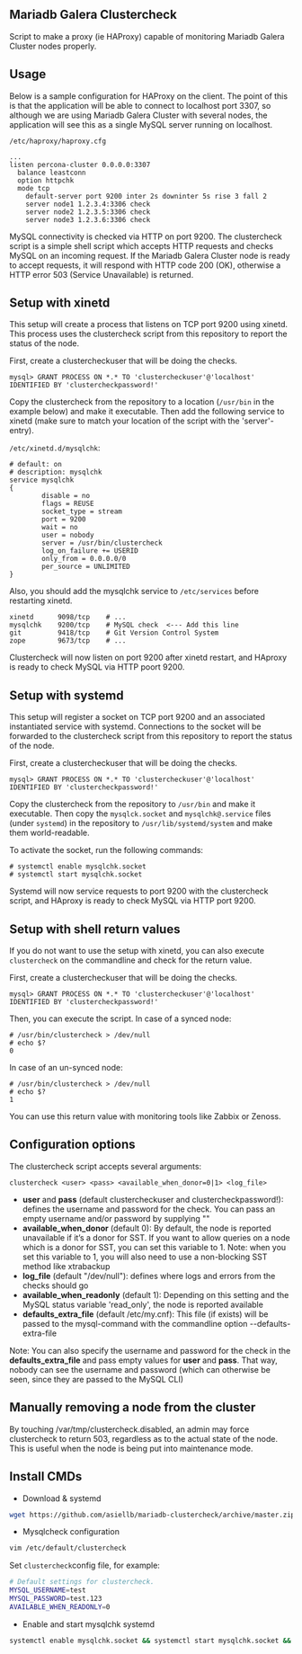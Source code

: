 ## Mariadb Galera Clustercheck ##

Script to make a proxy (ie HAProxy) capable of monitoring Mariadb Galera Cluster nodes properly.

## Usage ##
Below is a sample configuration for HAProxy on the client. The point of this is that the application will be able to connect to localhost port 3307, so although we are using Mariadb Galera Cluster with several nodes, the application will see this as a single MySQL server running on localhost.

`/etc/haproxy/haproxy.cfg`

    ...
    listen percona-cluster 0.0.0.0:3307
      balance leastconn
      option httpchk
      mode tcp
        default-server port 9200 inter 2s downinter 5s rise 3 fall 2 
        server node1 1.2.3.4:3306 check
        server node2 1.2.3.5:3306 check
        server node3 1.2.3.6:3306 check

MySQL connectivity is checked via HTTP on port 9200. The clustercheck script is a simple shell script which accepts HTTP requests and checks MySQL on an incoming request. If the Mariadb Galera Cluster node is ready to accept requests, it will respond with HTTP code 200 (OK), otherwise a HTTP error 503 (Service Unavailable) is returned.

## Setup with xinetd ##
This setup will create a process that listens on TCP port 9200 using xinetd. This process uses the clustercheck script from this repository to report the status of the node.

First, create a clustercheckuser that will be doing the checks.

    mysql> GRANT PROCESS ON *.* TO 'clustercheckuser'@'localhost' IDENTIFIED BY 'clustercheckpassword!'

Copy the clustercheck from the repository to a location (`/usr/bin` in the example below) and make it executable. Then add the following service to xinetd (make sure to match your location of the script with the 'server'-entry).

`/etc/xinetd.d/mysqlchk`:

    # default: on
    # description: mysqlchk
    service mysqlchk
    {
            disable = no
            flags = REUSE
            socket_type = stream
            port = 9200
            wait = no
            user = nobody
            server = /usr/bin/clustercheck
            log_on_failure += USERID
            only_from = 0.0.0.0/0
            per_source = UNLIMITED
    }

Also, you should add the mysqlchk service to `/etc/services` before restarting xinetd.

    xinetd      9098/tcp    # ...
    mysqlchk    9200/tcp    # MySQL check  <--- Add this line
    git         9418/tcp    # Git Version Control System
    zope        9673/tcp    # ...

Clustercheck will now listen on port 9200 after xinetd restart, and HAproxy is ready to check MySQL via HTTP poort 9200.

## Setup with systemd ##
This setup will register a socket on TCP port 9200 and an associated instantiated service with systemd. Connections to the socket will be forwarded to the clustercheck script from this repository to report the status of the node.

First, create a clustercheckuser that will be doing the checks.

    mysql> GRANT PROCESS ON *.* TO 'clustercheckuser'@'localhost' IDENTIFIED BY 'clustercheckpassword!'

Copy the clustercheck from the repository to `/usr/bin` and make it executable. Then copy the `mysqlck.socket` and `mysqlchk@.service` files (under `systemd`) in the repository to `/usr/lib/systemd/system` and make them world-readable.

To activate the socket, run the following commands:

    # systemctl enable mysqlchk.socket
    # systemctl start mysqlchk.socket

Systemd will now service requests to port 9200 with the clustercheck script, and HAproxy is ready to check MySQL via HTTP port 9200.

## Setup with shell return values ##
If you do not want to use the setup with xinetd, you can also execute `clustercheck` on the commandline and check for the return value.

First, create a clustercheckuser that will be doing the checks.

    mysql> GRANT PROCESS ON *.* TO 'clustercheckuser'@'localhost' IDENTIFIED BY 'clustercheckpassword!'

Then, you can execute the script. In case of a synced node:

    # /usr/bin/clustercheck > /dev/null
    # echo $?
    0

In case of an un-synced node:

    # /usr/bin/clustercheck > /dev/null
    # echo $?
    1

You can use this return value with monitoring tools like Zabbix or Zenoss.

## Configuration options ##
The clustercheck script accepts several arguments:

    clustercheck <user> <pass> <available_when_donor=0|1> <log_file>

- **user** and **pass** (default clustercheckuser and clustercheckpassword!): defines the username and password for the check. You can pass an empty username and/or password by supplying ""
- **available_when_donor** (default 0): By default, the node is reported unavailable if it’s a donor for SST. If you want to allow queries on a node which is a donor for SST, you can set this variable to 1. Note: when you set this variable to 1, you will also need to use a non-blocking SST method like xtrabackup
- **log_file** (default "/dev/null"): defines where logs and errors from the checks should go
- **available_when_readonly** (default 1): Depending on this setting and the MySQL status variable 'read_only', the node is reported available
- **defaults_extra_file** (default /etc/my.cnf): This file (if exists) will be passed to the mysql-command with the commandline option --defaults-extra-file

Note: You can also specify the username and password for the check in the **defaults_extra_file** and pass empty values for **user** and **pass**. That way, nobody can see the username and password (which can otherwise be seen, since they are passed to the MySQL CLI)

## Manually removing a node from the cluster ##

By touching /var/tmp/clustercheck.disabled, an admin may force clustercheck to return 503, regardless as to the actual state of the node. This is useful when the node is being put into maintenance mode.



## Install CMDs

- Download & systemd

```bash
wget https://github.com/asiellb/mariadb-clustercheck/archive/master.zip && unzip master.zip && rm -rf master.zip && yes | cp -rf mariadb-clustercheck-master/clustercheck /usr/bin/clustercheck && mkdir -p /usr/lib/systemd/system/ && yes | cp -rf mariadb-clustercheck-master/systemd/* /usr/lib/systemd/system/ 
```



- Mysqlcheck configuration

```bash
vim /etc/default/clustercheck
```

Set `clustercheck`config file, for example:

```bash
# Default settings for clustercheck.
MYSQL_USERNAME=test
MYSQL_PASSWORD=test.123
AVAILABLE_WHEN_READONLY=0
```



- Enable and start mysqlchk systemd

```bash
systemctl enable mysqlchk.socket && systemctl start mysqlchk.socket && rm -rf mariadb-clustercheck-master
```

